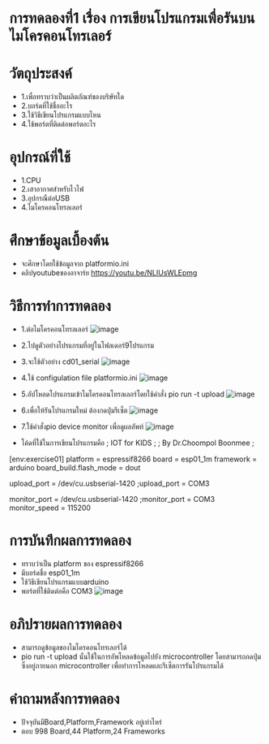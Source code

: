 # การทดลองที่1 เรื่อง การเขียนโปรแกรมเพื่อรันบนไมโครคอนโทรเลอร์

# วัตถุประสงค์
* 1.เพื่อทราบว่าเป็นผลิตภัณฑ์ของบริษัทใด
* 2.บอร์ดที่ใช้ชื่ออะไร
* 3.ใช้วิธีเขียนโปรแกรมแบบไหน
* 4.ใช้พอร์ตที่ติดต่อพอร์ตอะไร

# อุปกรณ์ที่ใช้
* 1.CPU
* 2.เสาอากาศสำหรับไวไฟ
* 3.อุปกรณืต่อUSB
* 4.ไมโครคอนโทรลเลอร์

# ศึกษาข้อมูลเบื้องต้น
* จะศึกษาโดยใช้ข้อมูลจาก platformio.ini
* คลิปyoutubeของอาจาร์ย https://youtu.be/NLIUsWLEpmg

# วิธีการทำการทดลอง
* 1.ต่อไมโครคอนโทรลเลอร์
 ![image](https://user-images.githubusercontent.com/80879678/112148884-facc7200-8c10-11eb-901b-463e050c2d46.jpg)
* 2.ไปดูตัวอย่างโปรแกรมที่อยู่ในโฟลเดอร์9โปรแกรม
* 3.จะใช้ตัวอย่าง cd01_serial
 ![image](https://user-images.githubusercontent.com/80879678/112148981-15065000-8c11-11eb-8e73-479ec9fcaf44.jpg)

* 4.ใช้ configulation file platformio.ini
 ![image](https://user-images.githubusercontent.com/80879678/112149059-2c453d80-8c11-11eb-85ea-86c60257f23f.jpg)
* 5.อัปโหลดโปรแกรมเข้าไมโครคอนโทรลเลอร์โดยใช้คำสั่ง pio run -t upload
 ![image](https://user-images.githubusercontent.com/80879678/112149152-441cc180-8c11-11eb-890f-e0eec96896ac.jpg)
* 6.เพื่อให้รันโปรแกรมใหม่ ต้องกดปุ่มรีเซ็ต
 ![image](https://user-images.githubusercontent.com/80879678/112149241-572f9180-8c11-11eb-95e8-2c0c878792fb.jpg)
* 7.ใช้คำสั่งpio device monitor เพื่อดูผลลัพท์
  ![image](https://user-images.githubusercontent.com/80879678/112149295-66aeda80-8c11-11eb-8cb9-fe93a27b7bff.jpg)
 * โค้ดที่ใช้ในการเขียนโปรแกรมคือ
  ; IOT for KIDS
;
; By Dr.Choompol Boonmee
; 

[env:exercise01]
platform = espressif8266
board = esp01_1m
framework = arduino
board_build.flash_mode = dout

upload_port = /dev/cu.usbserial-1420
;upload_port = COM3

monitor_port = /dev/cu.usbserial-1420
;monitor_port = COM3
monitor_speed = 115200

# การบันทึกผลการทดลอง
* ทราบว่าเป็น platform ของ espressif8266
* มีบอร์ดชื่อ esp01_1m
* ใช้วิธีเขียนโปรแกรมแบบarduino
* พอร์ตที่ใช้ติดต่อคือ COM3
 ![image](https://user-images.githubusercontent.com/80879678/112150178-6236f180-8c12-11eb-9a6e-d880700f3421.jpg)

# อภิปรายผลการทดลอง
* สามารถดูข้อมูลของไมโครคอนโทรเลอร์ได้
* pio run -t upload นั้นใช้ในการอัพโหลดข้อมูลไปยัง microcontroller โดยสามารถกดปุ่มซึ่งอยู่ภายนอก microcontroller เพื่อทำการโหลดและรีเซ็ตการรันโปรแกรมได้

# คำถามหลังการทดลอง
* ปัจจุบันมีBoard,Platform,Framework อยู่เท่าไหร่
 * ตอบ 998 Board,44 Platform,24 Frameworks







